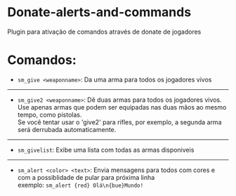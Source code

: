 # Donate-alerts-and-commands
 Plugin para ativação de comandos através de donate de jogadores

# Comandos:
- ```sm_give <weaponname>```:
Da uma arma para todos os jogadores vivos
---
* ```sm_give2 <weaponname>```:
Dê duas armas para todos os jogadores vivos.  
Use apenas armas que podem ser equipadas nas duas mãos ao mesmo tempo, como pistolas.  
Se você tentar usar o 'give2' para rifles, por exemplo, a segunda arma será derrubada automaticamente.
---
* ```sm_givelist```:
Exibe uma lista com todas as armas disponiveis
---
* ```sm_alert <color> <text>```:
Envia mensagens para todos com cores e com a possiblidade de pular para próxima linha  
exemplo:
```sm_alert {red} Olá\n{bue}Mundo!```
